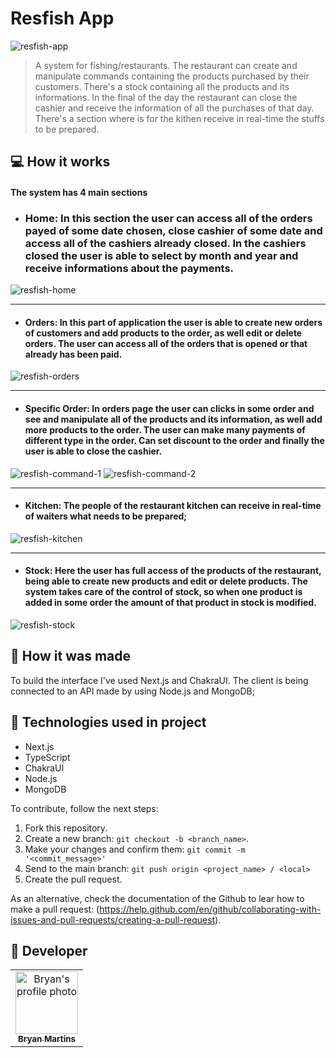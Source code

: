 # Resfish App

<!---Esses são exemplos. Veja https://shields.io para outras pessoas ou para personalizar este conjunto de escudos. Você pode querer incluir dependências, status do projeto e informações de licença aqui--->

<img src="https://user-images.githubusercontent.com/62571814/180497067-1a586e15-91da-43b5-81cc-88279de64a0e.png" alt="resfish-app"/>

> A system for fishing/restaurants. The restaurant can create and manipulate commands containing the products purchased by their customers. There's a stock containing all the products and its informations. In the final of the day the restaurant can close the cashier and receive the information of all the purchases of that day. There's a section where is for the kithen receive in real-time the stuffs to be prepared.

## 💻 How it works

#### The system has 4 main sections
- ### Home: In this section the user can access all of the orders payed of some date chosen, close cashier of some date and access all of the cashiers already closed. In the cashiers closed the user is able to select by month and year and receive informations about the payments.
![resfish-home](https://user-images.githubusercontent.com/62571814/180468394-20b34096-7518-4a7e-bcf1-6dec4a92d9bf.gif)

<hr />

- #### Orders: In this part of application the user is able to create new orders of customers and add products to the order, as well edit or delete orders. The user can access all of the orders that is opened or that already has been paid.
![resfish-orders](https://user-images.githubusercontent.com/62571814/180469497-5bee461d-499e-4b4a-a09e-02e1304c08a7.gif)

<hr />

- #### Specific Order: In orders page the user can clicks in some order and see and manipulate all of the products and its information, as well add more products to the order. The user can make many payments of different type in the order. Can set discount to the order and finally the user is able to close the cashier.
![resfish-command-1](https://user-images.githubusercontent.com/62571814/180471774-01087237-70cb-4547-a65b-43a958d62fd2.gif)
![resfish-command-2](https://user-images.githubusercontent.com/62571814/180472215-30467411-4942-4b39-bd33-dd331d7881b1.gif)

<hr />

- #### Kitchen: The people of the restaurant kitchen can receive in real-time of waiters what needs to be prepared;
![resfish-kitchen](https://user-images.githubusercontent.com/62571814/180474135-05bfd91c-f964-4c98-85cd-7353e3720057.gif)

<hr />

- #### Stock: Here the user has full access of the products of the restaurant, being able to create new products and edit or delete products. The system takes care of the control of stock, so when one product is added in some order the amount of that product in stock is modified.
![resfish-stock](https://user-images.githubusercontent.com/62571814/180475400-6ac89d9a-f9a5-498e-8a38-38aa3a91c0f4.gif)

## :hammer: How it was made

  To build the interface I've used Next.js and ChakraUI. The client is being connected to an API made by using Node.js and MongoDB;

## 🚀 Technologies used in project

- Next.js
- TypeScript
- ChakraUI
- Node.js
- MongoDB

To contribute, follow the next steps:

1. Fork this repository.
2. Create a new branch: `git checkout -b <branch_name>`.
3. Make your changes and confirm them: `git commit -m '<commit_message>'`
4. Send to the main branch: `git push origin <project_name> / <local>`
5. Create the pull request.

As an alternative, check the documentation of the Github to lear how to make a pull request: (https://help.github.com/en/github/collaborating-with-issues-and-pull-requests/creating-a-pull-request).

## 🤝 Developer

<table>
  <tr>
    <td align="center">
      <a href="#">
        <img src="https://github.com/bryanmaraujo544.png" width="100px;" alt="Bryan's profile photo"/><br>
        <sub>
          <b>Bryan Martins</b>
        </sub>
      </a>
    </td>

</table>

